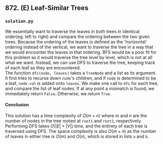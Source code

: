 ## 872. (E) Leaf-Similar Trees

### `solution.py`
We essentially want to traverse the leaves in both trees in identical order(eg. left to right) and compare the ordering between the two given trees. Because the ordering of the leaves is defined as the 'horizontal' ordering instead of the vertical, we want to traverse the tree in a way that we would encounter the leaves in that ordering. BFS would be a poor fit for this problem as it would traverse the tree level by level, which is not at all what we want. Instead, we can use DFS to traverse the tree, keeping track of each leaf as they are encountered.  
The function `dfs(node, leaves)` takes a `TreeNode` and a list as its argument. It first tries to recurse down `node`'s children, and if `node` is determined to be a leaf, `node.val` is added onto `leaves`. We make one call to `dfs` for each tree, and compare the list of leaf nodes. If at any point a mismatch is found, we immediately return `False`. Otherwise, we return `True`.

#### Conclusion
This solution has a time complexity of $O(m+n)$ where $m$ and $n$ are the number of nodes in the tree rooted at `root1` and `root2`, respectively. Performing DFS takes $O(|E|+|V|)$ time, and the entirety of each tree is traversed using DFS. The space complexity is also $O(m+n)$ as the number of leaves in either tree is $O(m)$ and $O(n)$, which is stored in lists `a` and `b`.  
  


